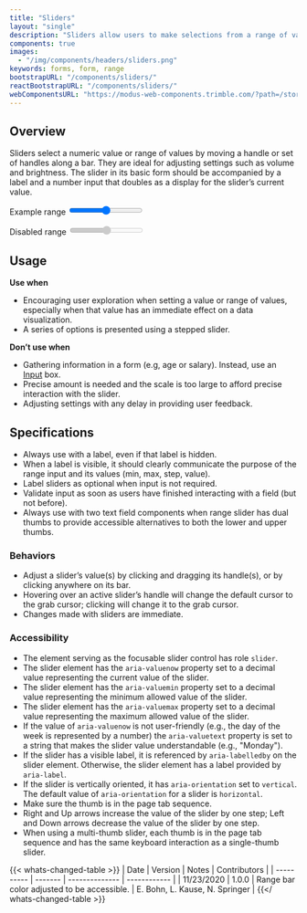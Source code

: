 ```yaml
---
title: "Sliders"
layout: "single"
description: "Sliders allow users to make selections from a range of values."
components: true
images:
  - "/img/components/headers/sliders.png"
keywords: forms, form, range
bootstrapURL: "/components/sliders/"
reactBootstrapURL: "/components/sliders/"
webComponentsURL: "https://modus-web-components.trimble.com/?path=/story/components-slider--default"
---
```


## Overview

Sliders select a numeric value or range of values by moving a handle or set of handles along a bar. They are ideal for adjusting settings such as volume and brightness. The slider in its basic form should be accompanied by a label and a number input that doubles as a display for the slider’s current value.

<label for="customRange1">Example range</label>
<input type="range" class="custom-range" id="customRange1">

<label for="disabledRange">Disabled range</label>
<input type="range" class="custom-range" disabled="" id="disabledRange">

## Usage

**Use when**

- Encouraging user exploration when setting a value or range of values, especially when that value has an immediate effect on a data visualization.
- A series of options is presented using a stepped slider.

**Don’t use when**

- Gathering information in a form (e.g, age or salary). Instead, use an [Input](/components/inputs/) box.
- Precise amount is needed and the scale is too large to afford precise interaction with the slider.
- Adjusting settings with any delay in providing user feedback.

## Specifications

- Always use with a label, even if that label is hidden.
- When a label is visible, it should clearly communicate the purpose of the range input and its values (min, max, step, value).
- Label sliders as optional when input is not required.
- Validate input as soon as users have finished interacting with a field (but not before).
- Always use with two text field components when range slider has dual thumbs to provide accessible alternatives to both the lower and upper thumbs.

### Behaviors

- Adjust a slider’s value(s) by clicking and dragging its handle(s), or by clicking anywhere on its bar.
- Hovering over an active slider’s handle will change the default cursor to the grab cursor; clicking will change it to the grab cursor.
- Changes made with sliders are immediate.

### Accessibility

- The element serving as the focusable slider control has role `slider`.
- The slider element has the `aria-valuenow` property set to a decimal value representing the current value of the slider.
- The slider element has the `aria-valuemin` property set to a decimal value representing the minimum allowed value of the slider.
- The slider element has the `aria-valuemax` property set to a decimal value representing the maximum allowed value of the slider.
- If the value of `aria-valuenow` is not user-friendly (e.g., the day of the week is represented by a number) the `aria-valuetext` property is set to a string that makes the slider value understandable (e.g., "Monday").
- If the slider has a visible label, it is referenced by `aria-labelledby` on the slider element. Otherwise, the slider element has a label provided by `aria-label`.
- If the slider is vertically oriented, it has `aria-orientation` set to `vertical`. The default value of `aria-orientation` for a slider is `horizontal`.
- Make sure the thumb is in the page tab sequence.
- Right and Up arrows increase the value of the slider by one step; Left and Down arrows decrease the value of the slider by one step.
- When using a multi-thumb slider, each thumb is in the page tab sequence and has the same keyboard interaction as a single-thumb slider.

{{< whats-changed-table >}}
| Date | Version | Notes | Contributors |
| ---------- | ------- | -------------- | ------------ |
| 11/23/2020 | 1.0.0 | Range bar color adjusted to be accessible. | E. Bohn, L. Kause, N. Springer |
{{</ whats-changed-table >}}
